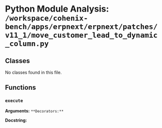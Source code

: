 # Python Module Analysis: `/workspace/cohenix-bench/apps/erpnext/erpnext/patches/v11_1/move_customer_lead_to_dynamic_column.py`

## Classes

No classes found in this file.


## Functions

### `execute`
**Arguments:** ``
**Decorators:** ``

**Docstring:**
```

```

